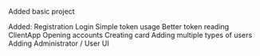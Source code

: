 Added basic project 


Added:
Registration
Login
Simple token usage
Better token reading ClientApp
Opening accounts
Creating card
Adding multiple types of users
Adding Administrator / User UI



